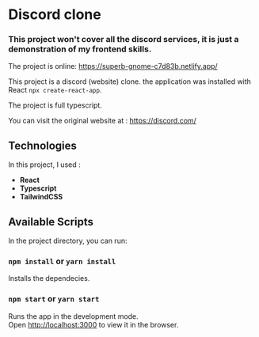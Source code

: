 # Discord clone

### This project won't cover all the discord services, it is just a demonstration of my frontend skills.

The project is online: https://superb-gnome-c7d83b.netlify.app/

This project is a discord (website) clone. the application was installed with React `npx create-react-app`.

The project is full typescript.

You can visit the original website at : https://discord.com/

## Technologies

In this project, I used :

- **React**
- **Typescript**
- **TailwindCSS**

## Available Scripts

In the project directory, you can run:

### `npm install` or `yarn install`

Installs the dependecies.

### `npm start` or `yarn start`

Runs the app in the development mode.\
Open [http://localhost:3000](http://localhost:3000) to view it in the browser.
